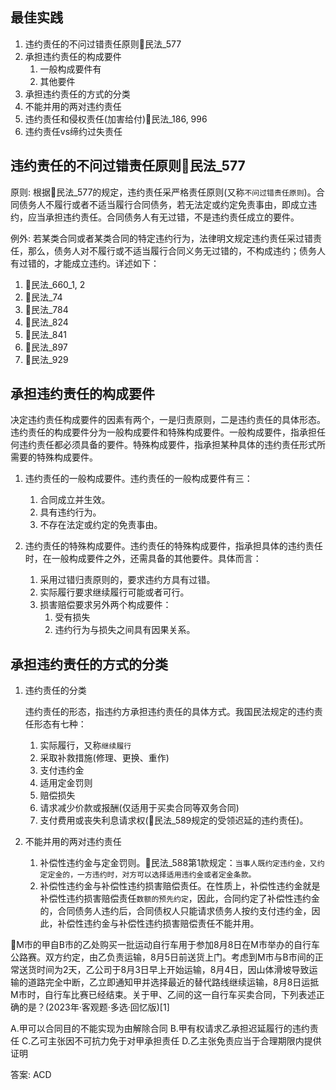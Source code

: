 ## 最佳实践
1. 违约责任的不问过错责任原则🚪民法_577
2. 承担违约责任的构成要件
    1. 一般构成要件有
    2. 其他要件
3. 承担违约责任的方式的分类
4. 不能并用的两对违约责任
5. 违约责任和侵权责任(加害给付)🚪民法_186, 996
6. 违约责任vs缔约过失责任

## 违约责任的不问过错责任原则🚪民法_577

原则: 根据🚪民法_577的规定，违约责任采严格责任原则(又称`不问过错责任原则`)。合同债务人不履行或者不适当履行合同债务，若无法定或约定免责事由，即成立违约，应当承担违约责任。合同债务人有无过错，不是违约责任成立的要件。

例外: 若某类合同或者某类合同的特定违约行为，法律明文规定违约责任采过错责任，那么，债务人对不履行或不适当履行合同义务无过错的，不构成违约；债务人有过错的，才能成立违约。详述如下：
1. 🚪民法_660_1, 2
2. 🚪民法_74
3. 🚪民法_784
4. 🚪民法_824
5. 🚪民法_841
6. 🚪民法_897
7. 🚪民法_929



## 承担违约责任的构成要件

决定违约责任构成要件的因素有两个，一是归责原则，二是违约责任的具体形态。违约责任的构成要件分为一般构成要件和特殊构成要件。一般构成要件，指承担任何违约责任都必须具备的要件。特殊构成要件，指承担某种具体的违约责任形式所需要的特殊构成要件。

1. 违约责任的一般构成要件。违约责任的一般构成要件有三：
    1. 合同成立并生效。
    2. 具有违约行为。
    3. 不存在法定或约定的免责事由。

2. 违约责任的特殊构成要件。违约责任的特殊构成要件，指承担具体的违约责任时，在一般构成要件之外，还需具备的其他要件。具体而言：
    1. 采用过错归责原则的，要求违约方具有过错。
    2. 实际履行要求继续履行可能或者可行。
    3. 损害赔偿要求另外两个构成要件：
        1. 受有损失
        2. 违约行为与损失之间具有因果关系。

## 承担违约责任的方式的分类

1. 违约责任的分类
    
    违约责任的形态，指违约方承担违约责任的具体方式。我国民法规定的违约责任形态有七种：
    1. 实际履行，又称`继续履行`
    2. 采取补救措施(修理、更换、重作)
    3. 支付违约金
    4. 适用定金罚则
    5. 赔偿损失
    6. 请求减少价款或报酬(仅适用于买卖合同等双务合同)
    7. 支付费用或丧失利息请求权(🚪民法_589规定的受领迟延的违约责任)。

2. 不能并用的两对违约责任
    1. 补偿性违约金与定金罚则。🚪民法_588第1款规定：`当事人既约定违约金，又约定定金的，一方违约时，对方可以选择适用违约金或者定金条款。`
    2. 补偿性违约金与补偿性违约损害赔偿责任。在性质上，补偿性违约金就是补偿性违约损害赔偿责任`数额的预先约定`，因此，合同约定了补偿性违约金的，合同债务人违约后，合同债权人只能请求债务人按约支付违约金，因此，补偿性违约金与补偿性违约损害赔偿责任不能并用。

🍐M市的甲自B市的乙处购买一批运动自行车用于参加8月8日在M市举办的自行车公路赛。双方约定，由乙负责运输，8月5日前送货上门。考虑到M市与B市间的正常送货时间为2天，乙公司于8月3日早上开始运输，8月4日，因山体滑坡导致运输的道路完全中断，乙立即通知甲并选择最近的替代路线继续运输，8月8日运抵M市时，自行车比赛已经结束。关于甲、乙间的这一自行车买卖合同，下列表述正确的是？(2023年·客观题·多选·回忆版)[1]

A.甲可以合同目的不能实现为由解除合同
B.甲有权请求乙承担迟延履行的违约责任
C.乙可主张因不可抗力免于对甲承担责任
D.乙主张免责应当于合理期限内提供证明

答案: ACD





